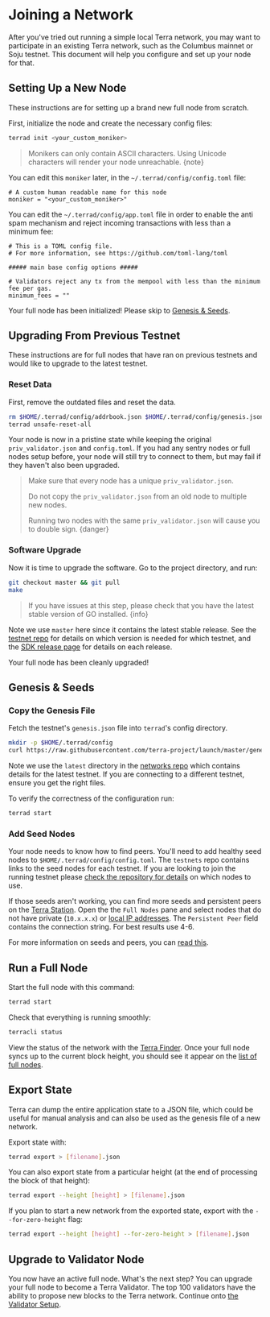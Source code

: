 # Joining a Network

After you've tried out running a simple local Terra network, you may want to participate in an existing Terra network, such as the Columbus mainnet or Soju testnet. This document will help you configure and set up your node for that.

## Setting Up a New Node

These instructions are for setting up a brand new full node from scratch.

First, initialize the node and create the necessary config files:

```bash
terrad init <your_custom_moniker>
```

> Monikers can only contain ASCII characters.
> Using Unicode characters will render your node unreachable.
> {note}

You can edit this `moniker` later, in the `~/.terrad/config/config.toml` file:

```text
# A custom human readable name for this node
moniker = "<your_custom_moniker>"
```

You can edit the `~/.terrad/config/app.toml` file in order to enable the anti spam mechanism and reject incoming transactions with less than a minimum fee:

```text
# This is a TOML config file.
# For more information, see https://github.com/toml-lang/toml

##### main base config options #####

# Validators reject any tx from the mempool with less than the minimum fee per gas.
minimum_fees = ""
```

Your full node has been initialized! Please skip to [Genesis & Seeds](#genesis-and-seeds).

## Upgrading From Previous Testnet

These instructions are for full nodes that have ran on previous testnets and would like to upgrade to the latest testnet.

### Reset Data

First, remove the outdated files and reset the data.

```bash
rm $HOME/.terrad/config/addrbook.json $HOME/.terrad/config/genesis.json
terrad unsafe-reset-all
```

Your node is now in a pristine state while keeping the original `priv_validator.json` and `config.toml`. If you had any sentry nodes or full nodes setup before, your node will still try to connect to them, but may fail if they haven't also been upgraded.

> Make sure that every node has a unique `priv_validator.json`.
>
> Do not copy the `priv_validator.json` from an old node to multiple new nodes.
>
> Running two nodes with the same `priv_validator.json` will cause you to double sign.
> {danger}

### Software Upgrade

Now it is time to upgrade the software. Go to the project directory, and run:

```bash
git checkout master && git pull
make
```

> If you have issues at this step, please check that you have the latest stable version of GO installed.
> {info}

Note we use `master` here since it contains the latest stable release. See the [testnet repo](https://github.com/terra-project/networks) for details on which version is needed for which testnet, and the [SDK release page](https://github.com/terra-project/core//releases) for details on each release.

Your full node has been cleanly upgraded!

## Genesis & Seeds

### Copy the Genesis File

Fetch the testnet's `genesis.json` file into `terrad`'s config directory.

```bash
mkdir -p $HOME/.terrad/config
curl https://raw.githubusercontent.com/terra-project/launch/master/genesis.json > $HOME/.terrad/config/genesis.json
```

Note we use the `latest` directory in the [networks repo](https://github.com/terra-project/networks) which contains details for the latest testnet. If you are connecting to a different testnet, ensure you get the right files.

To verify the correctness of the configuration run:

```bash
terrad start
```

### Add Seed Nodes

Your node needs to know how to find peers. You'll need to add healthy seed nodes to `$HOME/.terrad/config/config.toml`. The `testnets` repo contains links to the seed nodes for each testnet. If you are looking to join the running testnet please [check the repository for details](https://github.com/terra-project/networks) on which nodes to use.

If those seeds aren't working, you can find more seeds and persistent peers on the [Terra Station](https://station.terra.money). Open the the `Full Nodes` pane and select nodes that do not have private \(`10.x.x.x`\) or [local IP addresses](https://en.wikipedia.org/wiki/Private_network). The `Persistent Peer` field contains the connection string. For best results use 4-6.

For more information on seeds and peers, you can [read this](https://github.com/tendermint/tendermint/blob/master/docs/tendermint-core/using-tendermint.md#peers).

## Run a Full Node

Start the full node with this command:

```bash
terrad start
```

Check that everything is running smoothly:

```bash
terracli status
```

View the status of the network with the [Terra Finder](https://finder.terra.money). Once your full node syncs up to the current block height, you should see it appear on the [list of full nodes](https://terra.stake.id/).

## Export State

Terra can dump the entire application state to a JSON file, which could be useful for manual analysis and can also be used as the genesis file of a new network.

Export state with:

```bash
terrad export > [filename].json
```

You can also export state from a particular height \(at the end of processing the block of that height\):

```bash
terrad export --height [height] > [filename].json
```

If you plan to start a new network from the exported state, export with the `--for-zero-height` flag:

```bash
terrad export --height [height] --for-zero-height > [filename].json
```

## Upgrade to Validator Node

You now have an active full node. What's the next step? You can upgrade your full node to become a Terra Validator. The top 100 validators have the ability to propose new blocks to the Terra network. Continue onto [the Validator Setup](validator-getting-started.md).
